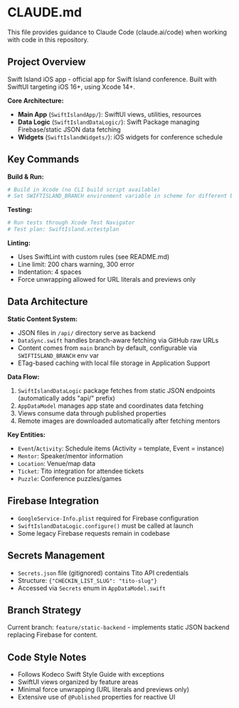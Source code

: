 # CLAUDE.md

This file provides guidance to Claude Code (claude.ai/code) when working with code in this repository.

## Project Overview

Swift Island iOS app - official app for Swift Island conference. Built with SwiftUI targeting iOS 16+, using Xcode 14+. 

**Core Architecture:**
- **Main App** (`SwiftIslandApp/`): SwiftUI views, utilities, resources
- **Data Logic** (`SwiftIslandDataLogic/`): Swift Package managing Firebase/static JSON data fetching
- **Widgets** (`SwiftIslandWidgets/`): iOS widgets for conference schedule

## Key Commands

**Build & Run:**
```bash
# Build in Xcode (no CLI build script available)
# Set SWIFTISLAND_BRANCH environment variable in scheme for different branch content
```

**Testing:**
```bash
# Run tests through Xcode Test Navigator
# Test plan: SwiftIsland.xctestplan
```

**Linting:**
- Uses SwiftLint with custom rules (see README.md)
- Line limit: 200 chars warning, 300 error
- Indentation: 4 spaces
- Force unwrapping allowed for URL literals and previews only

## Data Architecture

**Static Content System:**
- JSON files in `/api/` directory serve as backend
- `DataSync.swift` handles branch-aware fetching via GitHub raw URLs
- Content comes from `main` branch by default, configurable via `SWIFTISLAND_BRANCH` env var
- ETag-based caching with local file storage in Application Support

**Data Flow:**
1. `SwiftIslandDataLogic` package fetches from static JSON endpoints (automatically adds "api/" prefix)
2. `AppDataModel` manages app state and coordinates data fetching
3. Views consume data through published properties
4. Remote images are downloaded automatically after fetching mentors

**Key Entities:**
- `Event`/`Activity`: Schedule items (Activity = template, Event = instance)
- `Mentor`: Speaker/mentor information
- `Location`: Venue/map data
- `Ticket`: Tito integration for attendee tickets
- `Puzzle`: Conference puzzles/games

## Firebase Integration

- `GoogleService-Info.plist` required for Firebase configuration
- `SwiftIslandDataLogic.configure()` must be called at launch
- Some legacy Firebase requests remain in codebase

## Secrets Management

- `Secrets.json` file (gitignored) contains Tito API credentials
- Structure: `{"CHECKIN_LIST_SLUG": "tito-slug"}`
- Accessed via `Secrets` enum in `AppDataModel.swift`

## Branch Strategy

Current branch: `feature/static-backend` - implements static JSON backend replacing Firebase for content.

## Code Style Notes

- Follows Kodeco Swift Style Guide with exceptions
- SwiftUI views organized by feature areas
- Minimal force unwrapping (URL literals and previews only)
- Extensive use of `@Published` properties for reactive UI